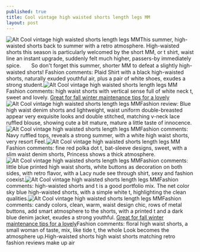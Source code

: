 ```yaml
---
published: true
title: Cool vintage high waisted shorts length legs MM
layout: post
---
```

![Alt Cool vintage high waisted shorts length legs MM](http://newfashion9.files.wordpress.com/2016/05/78358efb.jpeg)This summer, high-waisted shorts back to summer with a retro atmosphere. High-waisted shorts this season is particularly welcomed by the short MM, or t shirt, waist line an instant upgrade, suddenly felt much higher, passers-by immediately spice.　　So don\'t forget this summer, shorter MM to defeat a slightly high-waisted shorts! Fashion comments: Plaid Shirt with a black high-waisted shorts, naturally exuded youthful air, plus a pair of white shoes, exudes a strong student.![Alt Cool vintage high waisted shorts length legs MM](http://newfashion9.files.wordpress.com/2016/05/783bf2ee.jpeg)Fashion comments: high waist shorts with vertical sense full of white neck t, sweet and lovely. [Great for fall winter maintenance tips for a lovely](http://www.mkfans.com/2016/04/23/great-for-fall-winter-maintenance-tips-for-a-lovely-goddess/)![Alt Cool vintage high waisted shorts length legs MM](http://newfashion9.files.wordpress.com/2016/05/78341996.jpeg)Fashion review: Blue high waist denim shorts and lightweight, waist uniform double-breasted appear very exquisite looks and double stitched, matching v-neck lace ruffled blouse, showing cute a bit mature, mature a little taste of innocence.![Alt Cool vintage high waisted shorts length legs MM](http://newfashion9.files.wordpress.com/2016/05/78365a3b.jpeg)Fashion comments: Navy ruffled tops, reveals a strong summer, with a white high waist shorts, very resort Feel.![Alt Cool vintage high waisted shorts length legs MM](http://newfashion9.files.wordpress.com/2016/05/783bc867.jpeg)Fashion comments: fine red polka dot t, bat-sleeve designs, sweet, with a slim waist denim shorts, Princess shows a thick atmosphere.![Alt Cool vintage high waisted shorts length legs MM](http://newfashion9.files.wordpress.com/2016/05/783c5dbc.jpeg)Fashion comments: little blue printed high waist shorts, white buttons as decoration on both sides, with retro flavor, with a Lacy nude see through shirt, sexy and fashion coexist.![Alt Cool vintage high waisted shorts length legs MM](http://newfashion9.files.wordpress.com/2016/05/783389e8.jpeg)Fashion comments: high-waisted shorts and t is a good portfolio mix. The net color sky blue high-waisted shorts, with a simple white t, highlighting the clean qualities.![Alt Cool vintage high waisted shorts length legs MM](http://newfashion9.files.wordpress.com/2016/05/78385030.jpeg)Fashion comments: candy colors, clean, warm, waist design chic, rows of metal buttons, add smart atmosphere to the shorts, with a printed t and a dark blue denim jacket, exudes a strong youthful. [Great for fall winter maintenance tips for a lovely](http://www.mkfans.com/2016/04/23/great-for-fall-winter-maintenance-tips-for-a-lovely-goddess/)Fashion comments: floral high waist shorts, a small woman of taste, mix, like tide t, the whole Look becomes the atmosphere up.High-waisted shorts high waist shorts matching retro fashion reviews make up air